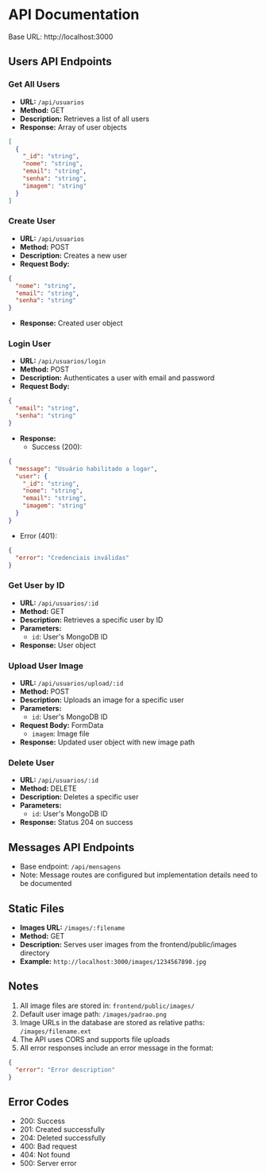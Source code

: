 # API Documentation

Base URL: http://localhost:3000

## Users API Endpoints

### Get All Users
- **URL:** `/api/usuarios`
- **Method:** GET
- **Description:** Retrieves a list of all users
- **Response:** Array of user objects
```json
[
  {
    "_id": "string",
    "nome": "string",
    "email": "string",
    "senha": "string",
    "imagem": "string"
  }
]
```

### Create User
- **URL:** `/api/usuarios`
- **Method:** POST
- **Description:** Creates a new user
- **Request Body:**
```json
{
  "nome": "string",
  "email": "string",
  "senha": "string"
}
```
- **Response:** Created user object

### Login User
- **URL:** `/api/usuarios/login`
- **Method:** POST
- **Description:** Authenticates a user with email and password
- **Request Body:**
```json
{
  "email": "string",
  "senha": "string"
}
```
- **Response:** 
  - Success (200): 
```json
{
  "message": "Usuário habilitado a logar",
  "user": {
    "_id": "string",
    "nome": "string",
    "email": "string",
    "imagem": "string"
  }
}
```
  - Error (401): 
```json
{
  "error": "Credenciais inválidas"
}
```

### Get User by ID
- **URL:** `/api/usuarios/:id`
- **Method:** GET
- **Description:** Retrieves a specific user by ID
- **Parameters:** 
  - `id`: User's MongoDB ID
- **Response:** User object

### Upload User Image
- **URL:** `/api/usuarios/upload/:id`
- **Method:** POST
- **Description:** Uploads an image for a specific user
- **Parameters:**
  - `id`: User's MongoDB ID
- **Request Body:** FormData
  - `imagem`: Image file
- **Response:** Updated user object with new image path

### Delete User
- **URL:** `/api/usuarios/:id`
- **Method:** DELETE
- **Description:** Deletes a specific user
- **Parameters:**
  - `id`: User's MongoDB ID
- **Response:** Status 204 on success

## Messages API Endpoints
- Base endpoint: `/api/mensagens`
- Note: Message routes are configured but implementation details need to be documented

## Static Files
- **Images URL:** `/images/:filename`
- **Method:** GET
- **Description:** Serves user images from the frontend/public/images directory
- **Example:** `http://localhost:3000/images/1234567890.jpg`

## Notes
1. All image files are stored in: `frontend/public/images/`
2. Default user image path: `/images/padrao.png`
3. Image URLs in the database are stored as relative paths: `/images/filename.ext`
4. The API uses CORS and supports file uploads
5. All error responses include an error message in the format:
```json
{
  "error": "Error description"
}
```

## Error Codes
- 200: Success
- 201: Created successfully
- 204: Deleted successfully
- 400: Bad request
- 404: Not found
- 500: Server error 